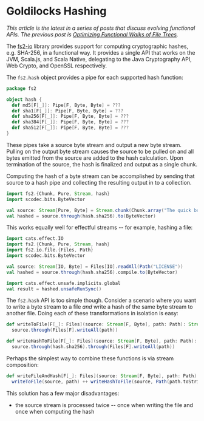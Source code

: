 # Goldilocks Hashing

_This article is the latest in a series of posts that discuss evolving functional APIs. The previous post is [Optimizing Functional Walks of File Trees](https://github.com/mpilquist/blog-walks/blob/main/README.md)._

The [fs2-io](https://fs2.io/#/io) library provides support for computing cryptographic hashes, e.g. SHA-256, in a functional way. It provides a single API that works on the JVM, Scala.js, and Scala Native, delegating to the Java Cryptography API, Web Crypto, and OpenSSL respectively.

The `fs2.hash` object provides a pipe for each supported hash function:

```scala
package fs2

object hash {
  def md5[F[_]]: Pipe[F, Byte, Byte] = ???
  def sha1[F[_]]: Pipe[F, Byte, Byte] = ???
  def sha256[F[_]]: Pipe[F, Byte, Byte] = ???
  def sha384[F[_]]: Pipe[F, Byte, Byte] = ???
  def sha512[F[_]]: Pipe[F, Byte, Byte] = ???
}
```

These pipes take a source byte stream and output a new byte stream. Pulling on the output byte stream causes the source to be pulled on and all bytes emitted from the source are added to the hash calculation. Upon termination of the source, the hash is finalized and output as a single chunk.

Computing the hash of a byte stream can be accomplished by sending that source to a hash pipe and collecting the resulting output in to a collection.

```scala mdoc:to-string
import fs2.{Chunk, Pure, Stream, hash}
import scodec.bits.ByteVector

val source: Stream[Pure, Byte] = Stream.chunk(Chunk.array("The quick brown fox".getBytes))
val hashed = source.through(hash.sha256).to(ByteVector)
```

This works equally well for effectful streams -- for example, hashing a file:

```scala mdoc:reset:to-string
import cats.effect.IO
import fs2.{Chunk, Pure, Stream, hash}
import fs2.io.file.{Files, Path}
import scodec.bits.ByteVector

val source: Stream[IO, Byte] = Files[IO].readAll(Path("LICENSE"))
val hashed = source.through(hash.sha256).compile.to(ByteVector)

import cats.effect.unsafe.implicits.global
val result = hashed.unsafeRunSync()
```

The `fs2.hash` API is too simple though. Consider a scenario where you want to write a byte stream to a file *and* write a hash of the same byte stream to another file. Doing each of these transformations in isolation is easy:

```scala mdoc:to-string
def writeToFile[F[_]: Files](source: Stream[F, Byte], path: Path): Stream[F, Nothing] =
  source.through(Files[F].writeAll(path))

def writeHashToFile[F[_]: Files](source: Stream[F, Byte], path: Path): Stream[F, Nothing] =
  source.through(hash.sha256).through(Files[F].writeAll(path))
```

Perhaps the simplest way to combine these functions is via stream composition:

```scala mdoc:to-string
def writeFileAndHash[F[_]: Files](source: Stream[F, Byte], path: Path): Stream[F, Nothing] =
  writeToFile(source, path) ++ writeHashToFile(source, Path(path.toString + ".sha256"))
```

This solution has a few major disadvantages:
- the source stream is processed twice -- once when writing the file and once when computing the hash

